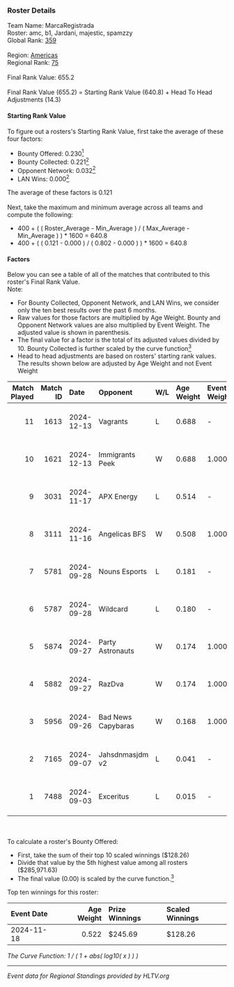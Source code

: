 ### Roster Details<br />
Team Name: MarcaRegistrada<br />
Roster: amc, b1, Jardani, majestic, spamzzy<br />
Global Rank: [359](../../standings_global_2025_02_28.md)<br />
<br />
Region: [Americas]( ../../standings_americas_2025_02_28.md)<br />
Regional Rank: [75]( ../../standings_americas_2025_02_28.md)<br />
<br />
Final Rank Value:  655.2<br />
<br />
Final Rank Value (655.2) = Starting Rank Value (640.8) + Head To Head Adjustments (14.3)<br />

#### Starting Rank Value<br />
To figure out a rosters's Starting Rank Value, first take the average of these four factors:<br />
- Bounty Offered: 0.230[<sup>1</sup>](#table2)
- Bounty Collected: 0.221[<sup>2</sup>](#table1)
- Opponent Network: 0.032[<sup>2</sup>](#table1)
- LAN Wins: 0.000[<sup>2</sup>](#table1)

The average of these factors is 0.121<br />
<br />
Next, take the maximum and minimum average across all teams and compute the following:<br />
- 400 + ( ( Roster_Average - Min_Average ) / ( Max_Average - Min_Average ) ) * 1600 = 640.8
- 400 + ( ( 0.121 - 0.000 ) / ( 0.802 - 0.000 ) ) * 1600 = 640.8


#### Factors<br />
Below you can see a table of all of the matches that contributed to this roster's Final Rank Value.<br />
Note:<br />

- For Bounty Collected, Opponent Network, and LAN Wins, we consider only the ten best results over the past 6 months.
- Raw values for those factors are multiplied by Age Weight. Bounty and Opponent Network values are also multiplied by Event Weight. The adjusted value is shown in parenthesis.
- The final value for a factor is the total of its adjusted values divided by 10. Bounty Collected is further scaled by the curve function[<sup>3</sup>](#curveFunction)
- Head to head adjustments are based on rosters' starting rank values. The results shown below are adjusted by Age Weight and not Event Weight
<span id="table1"></span><br />


| Match Played | Match ID | Date       | Opponent           | W/L | Age Weight | Event Weight | Bounty Collected | Opponent Network | LAN Wins  | H2H Adj. | Roster                              |
| -: | -: | :- | :- | :- | :- | :- | :- | :- | :- | -: | :- |
|           11 |     1613 | 2024-12-13 | Vagrants           | L   | 0.688      | -            | -                | -                | -         |    -3.97 | amc, b1, Jardani, majestic, spamzzy |
|           10 |     1621 | 2024-12-13 | Immigrants Peek    | W   | 0.688      | 1.000        | 0.002 (0.001)    | 0.241 (0.166)    | 0 (0.000) |    12.55 | amc, b1, Jardani, majestic, spamzzy |
|            9 |     3031 | 2024-11-17 | APX Energy         | L   | 0.514      | -            | -                | -                | -         |    -8.76 | amc, b1, Jardani, Majestic, Medusa  |
|            8 |     3111 | 2024-11-16 | Angelicas BFS      | W   | 0.508      | 1.000        | 0.000 (0.000)    | 0.026 (0.013)    | 0 (0.000) |     6.66 | amc, b1, Jardani, Majestic, Medusa  |
|            7 |     5781 | 2024-09-28 | Nouns Esports      | L   | 0.181      | -            | -                | -                | -         |    -0.50 | 4TAYLOR, amc, b1, Jardani, Majestic |
|            6 |     5787 | 2024-09-28 | Wildcard           | L   | 0.180      | -            | -                | -                | -         |    -0.25 | 4TAYLOR, amc, b1, Jardani, Majestic |
|            5 |     5874 | 2024-09-27 | Party Astronauts   | W   | 0.174      | 1.000        | 0.009 (0.002)    | 0.557 (0.097)    | 0 (0.000) |     4.64 | 4TAYLOR, amc, b1, Jardani, Majestic |
|            4 |     5882 | 2024-09-27 | RazDva             | W   | 0.174      | 1.000        | 0.000 (0.000)    | 0.008 (0.001)    | 0 (0.000) |     1.67 | 4TAYLOR, amc, b1, Jardani, Majestic |
|            3 |     5956 | 2024-09-26 | Bad News Capybaras | W   | 0.168      | 1.000        | 0.001 (0.000)    | 0.224 (0.038)    | 0 (0.000) |     3.38 | 4TAYLOR, amc, b1, Jardani, Majestic |
|            2 |     7165 | 2024-09-07 | Jahsdnmasjdm v2    | L   | 0.041      | -            | -                | -                | -         |    -0.90 | amc, b1, Jardani, kezz, majestic    |
|            1 |     7488 | 2024-09-03 | Exceritus          | L   | 0.015      | -            | -                | -                | -         |    -0.20 | amc, b1, Jardani, kezz, majestic    |

<br />
<span id="table2"></span><br />
To calculate a roster's Bounty Offered:<br />

- First, take the sum of their top 10 scaled winnings ($128.26)
- Divide that value by the 5th highest value among all rosters ($285,971.63)
- The final value (0.00) is scaled by the curve function.[<sup>3</sup>](#curveFunction)

Top ten winnings for this roster:<br />

| Event Date | Age Weight | Prize Winnings | Scaled Winnings |
| :- | -: | :- | :- |
| 2024-11-18 |      0.522 | $245.69        | $128.26         |


<span id="curveFunction"></span>_The Curve Function: 1 / ( 1 + abs( log10( x ) ) )_<br />

---
_Event data for Regional Standings provided by HLTV.org_<br />
